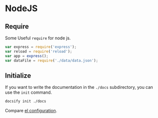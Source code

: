 # NodeJS

## Require

Some Useful `require` for node js.

```javascript
var express = require('express');
var reload = require('reload');
var app = express();
var dataFile = require('./data/data.json');
```

## Initialize

If you want to write the documentation in the `./docs` subdirectory, you can use the `init` command.

```bash
docsify init ./docs
```

Compare [el configuration](configuration.md#el).
